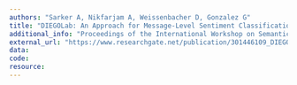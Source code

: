 ```yaml
---
authors: "Sarker A, Nikfarjam A, Weissenbacher D, Gonzalez G"
title: "DIEGOLab: An Approach for Message-Level Sentiment Classification in Twitter."
additional_info: "Proceedings of the International Workshop on Semantic Evaluation (SemEval-2015). 2015; 510-514. Denver, Colorado, USA. DOI: 10.18653/v1/S15-2085."
external_url: "https://www.researchgate.net/publication/301446109_DIEGOLab_An_Approach_for_Message-level_Sentiment_Classification_in_Twitter"
data: 
code: 
resource:
---
```

